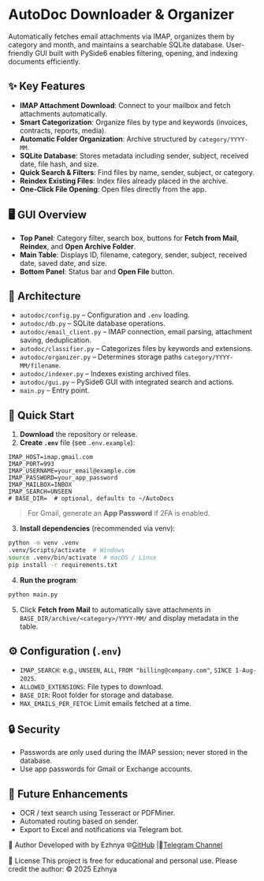 # AutoDoc Downloader & Organizer

Automatically fetches email attachments via IMAP, organizes them by category and month, and maintains a searchable SQLite database. User-friendly GUI built with PySide6 enables filtering, opening, and indexing documents efficiently.

## ✨ Key Features

* **IMAP Attachment Download**: Connect to your mailbox and fetch attachments automatically.
* **Smart Categorization**: Organize files by type and keywords (invoices, contracts, reports, media).
* **Automatic Folder Organization**: Archive structured by `category/YYYY-MM`.
* **SQLite Database**: Stores metadata including sender, subject, received date, file hash, and size.
* **Quick Search & Filters**: Find files by name, sender, subject, or category.
* **Reindex Existing Files**: Index files already placed in the archive.
* **One-Click File Opening**: Open files directly from the app.

## 🖥️ GUI Overview

* **Top Panel**: Category filter, search box, buttons for **Fetch from Mail**, **Reindex**, and **Open Archive Folder**.
* **Main Table**: Displays ID, filename, category, sender, subject, received date, saved date, and size.
* **Bottom Panel**: Status bar and **Open File** button.

## 🧩 Architecture

* `autodoc/config.py` – Configuration and `.env` loading.
* `autodoc/db.py` – SQLite database operations.
* `autodoc/email_client.py` – IMAP connection, email parsing, attachment saving, deduplication.
* `autodoc/classifier.py` – Categorizes files by keywords and extensions.
* `autodoc/organizer.py` – Determines storage paths `category/YYYY-MM/filename`.
* `autodoc/indexer.py` – Indexes existing archived files.
* `autodoc/gui.py` – PySide6 GUI with integrated search and actions.
* `main.py` – Entry point.

## 🚀 Quick Start

1. **Download** the repository or release.
2. **Create `.env`** file (see `.env.example`):

```env
IMAP_HOST=imap.gmail.com
IMAP_PORT=993
IMAP_USERNAME=your_email@example.com
IMAP_PASSWORD=your_app_password
IMAP_MAILBOX=INBOX
IMAP_SEARCH=UNSEEN
# BASE_DIR=  # optional, defaults to ~/AutoDocs
```

> For Gmail, generate an **App Password** if 2FA is enabled.

3. **Install dependencies** (recommended via venv):

```bash
python -m venv .venv
.venv/Scripts/activate  # Windows
source .venv/bin/activate  # macOS / Linux
pip install -r requirements.txt
```

4. **Run the program**:

```bash
python main.py
```

5. Click **Fetch from Mail** to automatically save attachments in `BASE_DIR/archive/<category>/YYYY-MM/` and display metadata in the table.

## ⚙️ Configuration (`.env`)

* `IMAP_SEARCH`: e.g., `UNSEEN`, `ALL`, `FROM "billing@company.com"`, `SINCE 1-Aug-2025`.
* `ALLOWED_EXTENSIONS`: File types to download.
* `BASE_DIR`: Root folder for storage and database.
* `MAX_EMAILS_PER_FETCH`: Limit emails fetched at a time.

## 🔒 Security

* Passwords are only used during the IMAP session; never stored in the database.
* Use app passwords for Gmail or Exchange accounts.

## 🧠 Future Enhancements

* OCR / text search using Tesseract or PDFMiner.
* Automated routing based on sender.
* Export to Excel and notifications via Telegram bot.

👤 Author
Developed with by Ezhnya 🌐[GitHub](https://github.com/Ezhnya) |🤖[Telegram Channel](https://t.me/+2MllMZSL7EQyNDA6)

📜 License
This project is free for educational and personal use. Please credit the author: © 2025 Ezhnya

